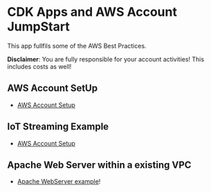 # CDK Apps and AWS Account JumpStart

This app fullfils some of the AWS Best Practices.

**Disclaimer**: You are fully responsible for your account activities! This includes costs as well!

## AWS Account SetUp

* [AWS Account Setup](https://github.com/Zirkonium88/AWS/blob/master/CDK/account/README.md)

## IoT Streaming Example

* [AWS Account Setup](https://github.com/Zirkonium88/AWS/blob/master/CDK/streaming/README.MD)

## Apache Web Server within a existing VPC

* [Apache WebServer example](CDK/apacheserver/RREADME.MD)!
